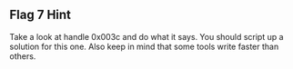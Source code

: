 ## Flag 7 Hint

Take a look at handle 0x003c and do what it says.  You should script up a solution for this one.  Also keep in mind that some tools write faster than others.
